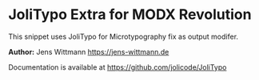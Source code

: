 # JoliTypo Extra for MODX Revolution

This snippet uses JoliTypo for Microtypography fix as output modifer.

**Author:** Jens Wittmann <https://jens-wittmann.de>

Documentation is available at <https://github.com/jolicode/JoliTypo>
